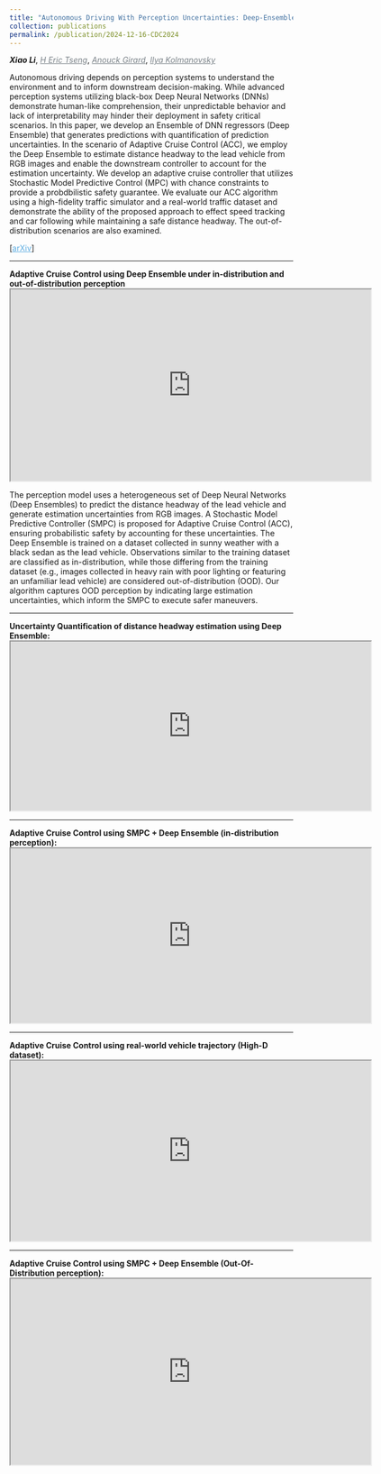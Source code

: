 ```yaml
---
title: "Autonomous Driving With Perception Uncertainties: Deep-Ensemble Based Adaptive Cruise Control"
collection: publications
permalink: /publication/2024-12-16-CDC2024
---
```


<i><b>Xiao Li</b></i>, <a href="https://scholar.google.com/citations?hl=en&user=UWnwlu4AAAAJ" target="_blank" style="color:#7a8288;"><i>H Eric Tseng</i></a>, <a href="https://vodca.engin.umich.edu/" target="_blank" style="color:#7a8288;"><i>Anouck Girard</i></a>, <a href="https://sites.google.com/a/umich.edu/kolmanovsky/" target="_blank"  style="color:#7a8288;"><i>Ilya Kolmanovsky</i></a>  

Autonomous driving depends on perception systems to understand the environment and to inform downstream decision-making. While advanced perception systems utilizing black-box Deep Neural Networks (DNNs) demonstrate human-like comprehension, their unpredictable behavior and lack of interpretability may hinder their deployment in safety critical scenarios. In this paper, we develop an Ensemble of DNN regressors (Deep Ensemble) that generates predictions with quantification of prediction uncertainties. In the scenario of Adaptive Cruise Control (ACC), we employ the Deep Ensemble to estimate distance headway to the lead vehicle from RGB images and enable the downstream controller to account for the estimation uncertainty. We develop an adaptive cruise controller that utilizes Stochastic Model Predictive Control (MPC) with chance constraints to provide a probdbilistic safety guarantee. We evaluate our ACC algorithm using a high-fidelity traffic simulator and a real-world traffic dataset and demonstrate the ability of the proposed approach to effect speed tracking and car following while maintaining a safe distance headway. The out-of-distribution scenarios are also examined.

[<a href="https://arxiv.org/abs/2403.15577" target="_blank" style="color:#5DADE2;">arXiv</a>]

<!-- ------------------------------------------------------------------------------------ -->
<hr>
<b>Adaptive Cruise Control using Deep Ensemble under in-distribution and out-of-distribution perception</b> 

<div class="w3-content w3-display-container" id="slideshow3">
  <div class="w3-display-container mySlides">
    <iframe src="https://drive.google.com/file/d/1boJPwloGtMzi1vdCkGRWvBjYAkx7KQmq/preview" width="640" height="340" allow="autoplay"></iframe>
  </div>
</div>

The perception model uses a heterogeneous set of Deep Neural Networks (Deep Ensembles) to predict the distance headway of the lead vehicle and generate estimation uncertainties from RGB images. A Stochastic Model Predictive Controller (SMPC) is proposed for Adaptive Cruise Control (ACC), ensuring probabilistic safety by accounting for these uncertainties. The Deep Ensemble is trained on a dataset collected in sunny weather with a black sedan as the lead vehicle. Observations similar to the training dataset are classified as in-distribution, while those differing from the training dataset (e.g., images collected in heavy rain with poor lighting or featuring an unfamiliar lead vehicle) are considered out-of-distribution (OOD). Our algorithm captures OOD perception by indicating large estimation uncertainties, which inform the SMPC to execute safer maneuvers.

<!-- ------------------------------------------------------------------------------------ -->
<hr>
<b>Uncertainty Quantification of distance headway estimation using Deep Ensemble:</b> 

<div class="w3-content w3-display-container" id="slideshow3">
  <div class="w3-display-container mySlides">
    <iframe src="https://drive.google.com/file/d/1kLIhUH_1Hm1gMh__gy4DZjFLKo15m9zv/preview" width="640" height="300" allow="autoplay"></iframe>
  </div>
</div>

<!-- ------------------------------------------------------------------------------------ -->
<hr>
<b>Adaptive Cruise Control using SMPC + Deep Ensemble (in-distribution perception):</b> 

<div class="w3-content w3-display-container" id="slideshow3">
  <div class="w3-display-container mySlides">
    <iframe src="https://drive.google.com/file/d/1uOgtqntlWI8Q3bKhk30BAM7u2NcGvV1a/preview" width="640" height="310" allow="autoplay"></iframe>
  </div>
</div>

<!-- ------------------------------------------------------------------------------------ -->
<hr>
<b>Adaptive Cruise Control using real-world vehicle trajectory (High-D dataset):</b> 

<div class="w3-content w3-display-container" id="slideshow3">
  <div class="w3-display-container mySlides">
    <iframe src="https://drive.google.com/file/d/1_yrLBBelySvuE3XARyz58R9NVCyNrKbL/preview" width="640" height="320" allow="autoplay"></iframe>
  </div>
</div>


<!-- ------------------------------------------------------------------------------------ -->
<hr>
<b>Adaptive Cruise Control using SMPC + Deep Ensemble (Out-Of-Distribution perception):</b> 

<div class="w3-content w3-display-container" id="slideshow3">
  <div class="w3-display-container mySlides">
    <iframe src="https://drive.google.com/file/d/1-hIZSw5vClNV5kuLuDa_F325sjw18BdB/preview" width="640" height="330" allow="autoplay"></iframe>
  </div>
</div>
